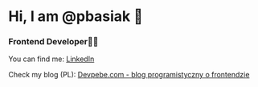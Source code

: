 # Hi, I am @pbasiak 👋

### Frontend Developer👨‍💻

You can find me: [LinkedIn](https://www.linkedin.com/in/pbasiak/)

Check my blog (PL): [Devpebe.com - blog programistyczny o frontendzie](https://devpebe.com/)

<!---
pbasiak/pbasiak is a ✨ special ✨ repository because its `README.md` (this file) appears on your GitHub profile.
You can click the Preview link to take a look at your changes.
--->



